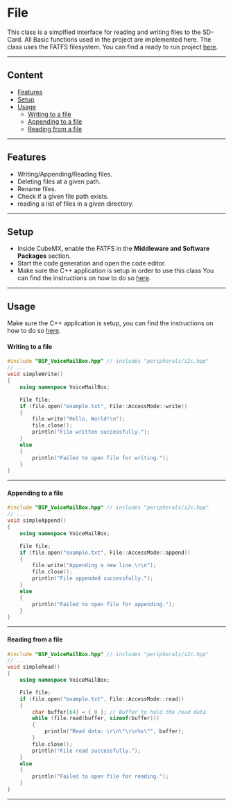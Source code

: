# File
This class is a simplfied interface for reading and writing files to the SD-Card.
All Basic functions used in the project are implemented here.
The class uses the FATFS filesystem.
You can find a ready to run project [here](../../Demos/F469/F469_MultiExample/README.md).

---
## Content
- [Features](#features)
- [Setup](#setup)
- [Usage](#usage)
    - [Writing to a file](#writing-to-a-file)
    - [Appending to a file](#appending-to-a-file)
    - [Reading from a file](#reading-from-a-file)

---
## Features
- Writing/Appending/Reading files.
- Deleting files at a given path.
- Rename files.
- Check if a given file path exists.
- reading a list of files in a given directory.

---
## Setup    
- Inside CubeMX, enable the FATFS in the **Middleware and Software Packages** section.
- Start the code generation and open the code editor.
- Make sure the C++ application is setup in order to use this class
You can find the instructions on how to do so [here](CppFromC.md).

---
## Usage
Make sure the C++ application is setup, you can find the instructions on how to do so [here](CppFromC.md).


#### Writing to a file
``` C++ 
#include "BSP_VoiceMailBox.hpp" // includes "peripherals/i2c.hpp"
// ...
void simpleWrite()
{
    using namespace VoiceMailBox;

    File file;
    if (file.open("example.txt", File::AccessMode::write))
    {
        file.write("Hello, World!\n");
        file.close();
        println("File written successfully.");
    }
    else
    {
        println("Failed to open file for writing.");
    }
}
```
---

#### Appending to a file
``` C++ 
#include "BSP_VoiceMailBox.hpp" // includes "peripherals/i2c.hpp"
// ...
void simpleAppend()
{
    using namespace VoiceMailBox;

    File file;
    if (file.open("example.txt", File::AccessMode::append))
    {
        file.write("Appending a new line.\r\n");
        file.close();
        println("File appended successfully.");
    }
    else
    {
        println("Failed to open file for appending.");
    }
}
```
---

#### Reading from a file
``` C++ 
#include "BSP_VoiceMailBox.hpp" // includes "peripherals/i2c.hpp"
// ...
void simpleRead()
{
    using namespace VoiceMailBox;

    File file;
    if (file.open("example.txt", File::AccessMode::read))
    {
        char buffer[64] = { 0 }; // Buffer to hold the read data
        while (file.read(buffer, sizeof(buffer)))
        {
            println("Read data: \r\n\"\r\n%s\"", buffer);
        }
        file.close();
        println("File read successfully.");
    }
    else
    {
        println("Failed to open file for reading.");
    }
}
```
---